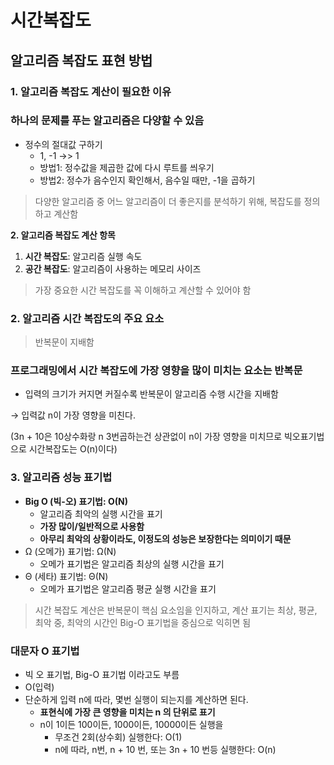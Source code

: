 # 시간복잡도

## 알고리즘 복잡도 표현 방법

### 1. 알고리즘 복잡도 계산이 필요한 이유

### 하나의 문제를 푸는 알고리즘은 다양할 수 있음

- 정수의 절대값 구하기
    - 1, -1 ->> 1
    - 방법1: 정수값을 제곱한 값에 다시 루트를 씌우기
    - 방법2: 정수가 음수인지 확인해서, 음수일 때만, -1을 곱하기

> 다양한 알고리즘 중 어느 알고리즘이 더 좋은지를 분석하기 위해, 복잡도를 정의하고 계산함

**2. 알고리즘 복잡도 계산 항목**
1. **시간 복잡도**: 알고리즘 실행 속도
2. **공간 복잡도**: 알고리즘이 사용하는 메모리 사이즈

> 가장 중요한 시간 복잡도를 꼭 이해하고 계산할 수 있어야 함


### 2. 알고리즘 시간 복잡도의 주요 요소

> 반복문이 지배함

### 프로그래밍에서 시간 복잡도에 가장 영향을 많이 미치는 요소는 반복문

- 입력의 크기가 커지면 커질수록 반복문이 알고리즘 수행 시간을 지배함

→ 입력값 n이 가장 영향을 미친다.

(3n + 10은 10상수화랑 n 3번곱하는건 상관없이 n이 가장 영향을 미치므로 빅오표기법으로 시간복잡도는 O(n)이다)

### 3. 알고리즘 성능 표기법

- **Big O (빅-오) 표기법: O(N)**
    - 알고리즘 최악의 실행 시간을 표기
    - **가장 많이/일반적으로 사용함**
    - **아무리 최악의 상황이라도, 이정도의 성능은 보장한다는 의미이기 때문**
- Ω (오메가) 표기법: Ω(N)
    - 오메가 표기법은 알고리즘 최상의 실행 시간을 표기
- Θ (세타) 표기법: Θ(N)
    - 오메가 표기법은 알고리즘 평균 실행 시간을 표기

> 시간 복잡도 계산은 반복문이 핵심 요소임을 인지하고, 계산 표기는 최상, 평균, 최악 중, 최악의 시간인 Big-O 표기법을 중심으로 익히면 됨


### 대문자 O 표기법

- 빅 오 표기법, Big-O 표기법 이라고도 부름
- O(입력)
- 단순하게 입력 n에 따라, 몇번 실행이 되는지를 계산하면 된다.
    - **표현식에 가장 큰 영향을 미치는 n 의 단위로 표기**
    - n이 1이든 100이든, 1000이든, 10000이든 실행을
        - 무조건 2회(상수회) 실행한다: O(1)
        - n에 따라, n번, n + 10 번, 또는 3n + 10 번등 실행한다: O(n)
